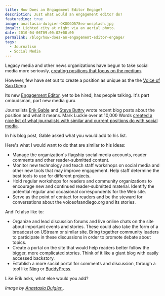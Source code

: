 ```yaml
---
title: How Does an Engagement Editor Engage?
description: Just what would an engagement editor do?
featuredimg: true
image: anastasia-dulgier-OKOOGO578eo-unsplash.jpg
imgalt: Lighted city at night via an aerial photo.
date: 2010-04-06T09:00:02+00:00
permalink: /blog/how-does-an-engagement-editor-engage/
tags:
  - Journalism
  - Social Media
---
```


Legacy media and other news organizations have begun to take social media more seriously, [creating positions that focus on the medium](http://www.ajr.org/Article.asp?id=4860).

However, few have set out to create a position as unique as the the [Voice of San Diego](http://www.voiceofsandiego.org/).

Its new [Engagement Editor](http://www.voiceofsandiego.org/clipboard/article_0dba4922-3c46-11df-a439-001cc4c002e0.html), yet to be hired, has people talking. It's part ombudsman, part new media guru.

Journalists [Erik Gable](http://erikgable.com/2010/03/31/10-things-that-could-go-into-a-community-engagement-editors-job-description/) and [Steve Buttry](http://stevebuttry.wordpress.com/2010/04/02/yes-engagement-is-everyones-job-and-my-job/) wrote recent blog posts about the position and what it means. Mark Luckie over at 10,000 Words [created a nice list of what journalists with similar and current positions do with social media](http://www.10000words.net/2010/04/what-exactly-is-social-media.html).

In his blog post, Gable asked what you would add to his list.

Here's what I would want to do that are similar to his ideas:

  * Manage the organization's flagship social media accounts, reader comments and other reader-submitted content.
  * Monitor new technology and teach staff workshops on social media and other new tools that may improve engagement. Help staff determine the best tools to use for different projects.
  * Hold regular workshops for readers and community organizations to encourage new and continued reader-submitted material. Identify the potential regular and occasional correspondents for the Web site.
  * Serve as the point of contact for readers and be the steward for conversations about the voiceofsandiego.org and its stories.

And I'd also like to:

  * Organize and lead discussion forums and live online chats on the site about important events and stories. These could also take the form of a broadcast on UStream or similar site. Bring together community leaders to participate in these discussions in order to promote debate about topics.
  * Create a portal on the site that would help readers better follow the bigger, more complicated stories. Think of it like a giant blog with easily accessed backstory.
  * Establish a more social portal for comments and discussion, through a tool like [Ning](http://www.ning.com/) or [BuddyPress](http://buddypress.org/).

Like Erik asks, what else would you add?

_Image by [Anastasia Dulgier ](https://unsplash.com/photos/OKOOGO578eo)._